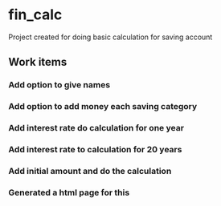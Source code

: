 
# fin_calc

Project created for doing basic calculation for saving account 

## Work items

### Add option to give names
### Add option to add money each saving category
### Add interest rate do calculation for one year
### Add interest rate to calculation for 20 years 
### Add initial amount and do the calculation
### Generated a html page for this 
